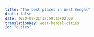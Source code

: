 ```yaml
---
title: "The best places in West Bengal"
draft: false
date: 2020-09-21T12:59:23+02:00
translationKey: west-bengal-cities
id: "cities"
---
```

